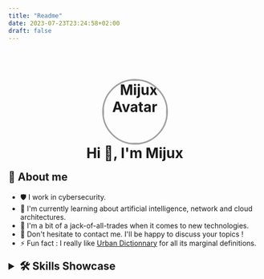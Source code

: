 ```yaml
---
title: "Readme"
date: 2023-07-23T23:24:58+02:00
draft: false
---
```


<h1 align='center'>
  <br>
  <a href='https://www.youtube.com/watch?v=dQw4w9WgXcQ'><img src='/images/glitch.gif' alt='Mijux Avatar' width='125' style="border-radius: 50%; border:3px solid #A0A0A0;"></a>
  <br>
  Hi 👋, I'm Mijux
  <br>
</h1>


<p style="
  font-size: 1.5em;
  margin-top: 0.83em;
  margin-bottom: 0.83em;
  margin-left: 0;
  margin-right: 0;
  font-weight: bold;">
  🚀 About me
</p>

- 🛡️ I work in cybersecurity.
- 🌱 I'm currently learning about artificial intelligence, network and cloud architectures.
- 🔭 I'm a bit of a jack-of-all-trades when it comes to new technologies.
- 💬 Don't hesitate to contact me. I'll be happy to discuss your topics !
- ⚡ Fun fact : I really like [Urban Dictionnary](https://urbandictionary.com) for all its marginal definitions.


<details>
  <summary style="
  font-size: 1.5em;
  margin-top: 0.83em;
  margin-bottom: 0.83em;
  margin-left: 0;
  margin-right: 0;
  font-weight: bold;">
    🛠️ Skills Showcase
  </summary>

### 🐍 Python

![Python](https://img.shields.io/badge/Python-3776AB?logo=python&logoColor=white)
![NumPy](https://img.shields.io/badge/NumPy-013243?logo=numpy&logoColor=white)
![Anaconda](https://img.shields.io/badge/Anaconda-44A833?logo=anaconda&logoColor=white)
![PyTorch](https://img.shields.io/badge/PyTorch-EE4C2C?logo=pytorch&logoColor=white)
![Tensorflow](https://img.shields.io/badge/Tensorflow-FF6F00?logo=tensorflow&logoColor=white)
![Pandas](https://img.shields.io/badge/Pandas-150458?logo=pandas&logoColor=white)
![Flask](https://img.shields.io/badge/Flask-000000?logo=flask&logoColor=white)


### 🌐 Web

![HTML](https://img.shields.io/badge/HTML-E34F26?logo=html5&logoColor=white)
![CSS](https://img.shields.io/badge/CSS-1572B6?logo=css3&logoColor=white)
![PHP](https://img.shields.io/badge/PHP-777BB4?logo=php&logoColor=white)
![Javascript](https://img.shields.io/badge/Javascript-F7DF1E?logo=javascript&logoColor=black)
![Typescript](https://img.shields.io/badge/Typescript-3178C6?logo=typescript&logoColor=white)
![Node.JS](https://img.shields.io/badge/Node.js-339933?logo=node.js&logoColor=white)
![NPM](https://img.shields.io/badge/NPM-CB3837?logo=npm&logoColor=white)
![React](https://img.shields.io/badge/React-61DAFB?logo=react&logoColor=black)
![React Router](https://img.shields.io/badge/React%20Router-CA4245?logo=reactrouter&logoColor=white)
![Angular](https://img.shields.io/badge/Angular-DD0031?logo=angular&logoColor=white)
![Vue.JS](https://img.shields.io/badge/Vue.JS-4FC08D?logo=vuedotjs&logoColor=white)


### ☕ Java

![Java](https://img.shields.io/badge/Java-FFFFFF?logo=openjdk&logoColor=black)
![Android](https://img.shields.io/badge/Android-3DDC84?logo=android&logoColor=white)
![Gradle](https://img.shields.io/badge/Gradle-02303A?logo=gradle&logoColor=white)
![Apache Ant](https://img.shields.io/badge/Apache%20Ant-A81C7D?logo=apacheant&logoColor=white)
![Maven](https://img.shields.io/badge/Maven-C71A36?logo=apachemaven&logoColor=white)


### 💾 Database

![SQLite](https://img.shields.io/badge/SQLite-003B57?logo=sqlite&logoColor=white)
![MariaDB](https://img.shields.io/badge/MariaDB-003545?logo=mariadb&logoColor=white)
![MySQL](https://img.shields.io/badge/MySQL-4479A1?logo=mysql&logoColor=white)
![PostgreSQL](https://img.shields.io/badge/PostgreSQL-4169E1?logo=postgresql&logoColor=white)
![MongoDB](https://img.shields.io/badge/MongoDB-47A248?logo=mongodb&logoColor=white)


### 💻 Other Language

![Rust](https://img.shields.io/badge/Rust-000000?logo=rust&logoColor=white)
![Solidity](https://img.shields.io/badge/Solidity-363636?logo=solidity&logoColor=white)
![Bash](https://img.shields.io/badge/Bash-4EAA25?logo=gnubash&logoColor=white)
![Powershell](https://img.shields.io/badge/Powershell-5391FE?logo=powershell&logoColor=white)
![Go](https://img.shields.io/badge/Go-00ADD8?logo=go&logoColor=white)
![C](https://img.shields.io/badge/C-A8B9CC?logo=c&logoColor=black)
![C++](https://img.shields.io/badge/C++-00599C?logo=cplusplus&logoColor=white)


### 🧭 Systems and Hardwares

![Linux](https://img.shields.io/badge/Linux-FCC624?logo=linux&logoColor=black)
![LXC](https://img.shields.io/badge/LXC-333333?logo=linuxcontainers&logoColor=white)
![Docker](https://img.shields.io/badge/Docker-2496ED?logo=docker&logoColor=white)
![Qemu](https://img.shields.io/badge/Qemu-FF6600?logo=qemu&logoColor=white)
![Expressif](https://img.shields.io/badge/Expressif-E7352C?logo=espressif&logoColor=white)
![Raspberry Pi](https://img.shields.io/badge/Raspberry%20Pi-A22846?logo=raspberrypi&logoColor=white)

### ⚙️ Software and Tools

![Git](https://img.shields.io/badge/Git-F05032?logo=git&logoColor=white)
![VSCode](https://img.shields.io/badge/VSCode-007ACC?logo=visualstudiocode&logoColor=white)
![GitBook](https://img.shields.io/badge/GitBook-3884FF?logo=gitbook&logoColor=white)
![NGINX](https://img.shields.io/badge/NGINX-009639?logo=nginx&logoColor=white)
![Apache Web](https://img.shields.io/badge/Apache-D22128?logo=apache&logoColor=white)
![Alacritty](https://img.shields.io/badge/Alacritty-F46D01?logo=alacritty&logoColor=white)

</details>

